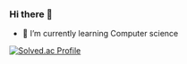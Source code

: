 ### Hi there 👋

- 🌱 I’m currently learning Computer science



[![Solved.ac Profile](http://mazassumnida.wtf/api/v2/generate_badge?boj=kimminsu38oo)](https://solved.ac/kimminsu38oo/)



<!--
**kimminsu38oo/kimminsu38oo** is a ✨ _special_ ✨ repository because its `README.md` (this file) appears on your GitHub profile.

Here are some ideas to get you started:

- 🔭 I’m currently working on ...

- 👯 I’m looking to collaborate on ...
- 🤔 I’m looking for help with ...
- 💬 Ask me about ...
- 📫 How to reach me: ...
- 😄 Pronouns: ...
- ⚡ Fun fact: ...
-->
